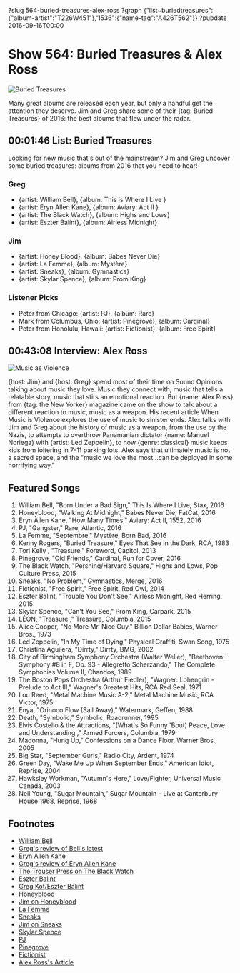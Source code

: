 ?slug 564-buried-treasures-alex-ross
?graph {"list~buriedtreasures":{"album-artist":"T226W451"},"I536":{"name-tag":"A426T562"}}
?pubdate 2016-09-16T00:00

# Show 564: Buried Treasures & Alex Ross

![Buried Treasures](//static.soundopinions.org/images/2016/buriedtreasuresv2_web.jpg)

Many great albums are released each year, but only a handful get the attention they deserve. Jim and Greg share some of their {tag: Buried Treasures} of 2016: the best albums that flew under the radar.


##  00:01:46 List: Buried Treasures
Looking for new music that's out of the mainstream? Jim and Greg uncover some buried treasures: albums from 2016 that you need to hear!

### Greg
- {artist: William Bell}, {album: This is Where I Live }
- {artist: Eryn Allen Kane}, {album: Aviary: Act II }
- {artist: The Black Watch}, {album: Highs and Lows}
- {artist: Eszter Balint}, {album: Airless Midnight}

### Jim
- {artist: Honey Blood}, {album: Babes Never Die}
- {artist: La Femme}, {album: Mystère}
- {artist: Sneaks}, {album: Gymnastics}
- {artist: Skylar Spence}, {album: Prom King}

### Listener Picks
- Peter from Chicago: {artist: PJ}, {album: Rare}
- Mark from Columbus, Ohio: {artist: Pinegrove}, {album: Cardinal}
- Peter from Honolulu, Hawaii: {artist: Fictionist}, {album: Free Spirit}

## 00:43:08 Interview: Alex Ross 

![Music as Violence](//static.soundopinions.org/images/2016/music%20as%20violence.jpg)

{host: Jim} and {host: Greg} spend most of their time on Sound Opinions talking about music they love. Music they connect with, music that tells a relatable story, music that stirs an emotional reaction. But {name: Alex Ross} from {tag: the New Yorker} magazine came on the show to talk about a different reaction to music, music as a weapon. His recent article When Music is Violence explores the use of music to sinister ends. Alex talks with Jim and Greg about the history of music as a weapon, from the use by the Nazis, to attempts to overthrow Panamanian dictator {name: Manuel Noriega} with {artist: Led Zeppelin}, to how {genre: classical} music keeps kids from loitering in 7-11 parking lots. Alex says that ultimately music is not a sacred space, and the "music we love the most...can be deployed in some horrifying way." 



## Featured Songs

1. William Bell, "Born Under a Bad Sign," This Is Where I Live, Stax, 2016
1. Honeyblood, "Walking At Midnight," Babes Never Die, FatCat, 2016
1. Eryn Allen Kane, "How Many Times," Aviary: Act II, 1552, 2016
1. PJ, "Gangster," Rare, Atlantic, 2016
1. La Femme, "Septembre," Mystère, Born Bad, 2016
1. Kenny Rogers, "Buried Treasure," Eyes That See in the Dark, RCA, 1983
1. Tori Kelly , "Treasure," Foreword, Capitol, 2013
1. Pinegrove, "Old Friends," Cardinal, Run for Cover, 2016
1. The Black Watch, "Pershing/Harvard Square," Highs and Lows, Pop Culture Press, 2015
1. Sneaks, "No Problem," Gymnastics, Merge, 2016
1. Fictionist, "Free Spirit," Free Spirit, Red Owl, 2014
1. Eszter Balint, "Trouble You Don't See," Airless Midnight, Red Herring, 2015
1. Skylar Spence, "Can't You See," Prom King, Carpark, 2015
1. LÉON, "Treasure ," Treasure, Columbia, 2015
1. Alice Cooper, "No More Mr. Nice Guy," Billion Dollar Babies, Warner Bros., 1973
1. Led Zeppelin, "In My Time of Dying," Physical Graffiti, Swan Song, 1975
1. Christina Aguilera, "Dirrty," Dirrty, BMG, 2002
1. City of Birmingham Symphony Orchestra (Walter Weller), "Beethoven: Symphony #8 in F, Op. 93 - Allegretto Scherzando," The Complete Symphonies Volume II, Chandos, 1989
1. The Boston Pops Orchestra (Arthur Fiedler), "Wagner: Lohengrin - Prelude to Act III," Wagner's Greatest Hits, RCA Red Seal, 1971
1. Lou Reed, "Metal Machine Music A-2," Metal Machine Music, RCA Victor, 1975
1. Enya, "Orinoco Flow (Sail Away)," Watermark, Geffen, 1988
1. Death, "Symbolic," Symbolic, Roadrunner, 1995
1. Elvis Costello & the Attractions, "(What's So Funny 'Bout) Peace, Love and Understanding ," Armed Forcers, Columbia, 1979
1. Madonna, "Hung Up," Confessions on a Dance Floor, Warner Bros., 2005
1. Big Star, "September Gurls," Radio City, Ardent, 1974
1. Green Day, "Wake Me Up When September Ends," American Idiot, Reprise, 2004
1. Hawksley Workman, "Autumn's Here," Love/Fighter, Universal Music Canada, 2003
1. Neil Young, "Sugar Mountain," Sugar Mountain – Live at Canterbury House 1968, Reprise, 1968

## Footnotes
- [William Bell](http://www.williambell.com/#thisiswhereilive)
- [Greg's review of Bell's latest](http://www.chicagotribune.com/entertainment/music/kot/ct-william-bell-ott-0527-20160524-column.html)
- [Eryn Allen Kane](http://erynallenkanemusic.com/)
- [Greg's review of Eryn Allen Kane](http://www.chicagotribune.com/entertainment/music/kot/ct-eryn-allen-kane-ott-0205-20160201-column.html)
- [The Trouser Press on The Black Watch](http://www.trouserpress.com/entry.php?a=black_watch)
- [Eszter Balint](http://eszterbalint.com/)
- [Greg Kot/Eszter Balint](http://www.chicagotribune.com/entertainment/music/kot/ct-cimm-fest-eszter-balint-20160406-column.html)
- [Honeyblood](http://honeyblood.co.uk/#)
- [Jim on Honeyblood](https://www.wbez.org/shows/jim-derogatis/honeyblood-wonderfully-witchy-and-the-coolest-scottish-duo-since-the-jesus-mary-chain/f0457665-403e-499d-81e5-a9477cef048e)
- [La Femme](http://lafemmemusic.com/)
- [Sneaks](https://sneaks.bandcamp.com/)
- [Jim on Sneaks](https://www.wbez.org/shows/jim-derogatis/sneaks-doing-the-most-with-the-absolute-least/6a8ce728-84f3-4938-872c-07b6f475b730)
- [Skylar Spence](http://www.skylarspence.com/#prom-king-order)
- [PJ](http://justpeej.com/)
- [Pinegrove](https://pinegrove.bandcamp.com/)
- [Fictionist](http://www.fictionist.com/)
- [Alex Ross's Article](http://www.newyorker.com/magazine/2016/07/04/when-music-is-violence)
